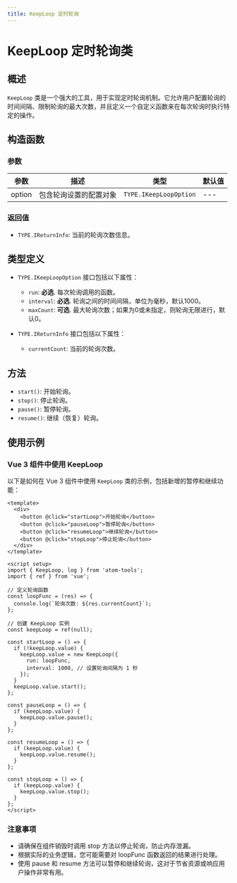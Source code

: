 ```yaml
---
title: KeepLoop 定时轮询
---
```


# KeepLoop 定时轮询类

## 概述

`KeepLoop` 类是一个强大的工具，用于实现定时轮询机制。它允许用户配置轮询的时间间隔、限制轮询的最大次数，并且定义一个自定义函数来在每次轮询时执行特定的操作。

## 构造函数

### 参数

| 参数        | 描述                         | 类型                   | 默认值    |
| ----------- | ---------------------------- | ---------------------- | --------- |
| option      | 包含轮询设置的配置对象       | `TYPE.IKeepLoopOption` | ---       |

### 返回值

- `TYPE.IReturnInfo`: 当前的轮询次数信息。

## 类型定义

- `TYPE.IKeepLoopOption` 接口包括以下属性：
  - `run`: **必选**. 每次轮询调用的函数。
  - `interval`: **必选**. 轮询之间的时间间隔，单位为毫秒，默认1000。
  - `maxCount`: **可选**. 最大轮询次数；如果为0或未指定，则轮询无限进行，默认0。

- `TYPE.IReturnInfo` 接口包括以下属性：
  - `currentCount`: 当前的轮询次数。

## 方法

- `start()`: 开始轮询。
- `stop()`: 停止轮询。
- `pause()`: 暂停轮询。
- `resume()`: 继续（恢复）轮询。

## 使用示例

### Vue 3 组件中使用 KeepLoop

以下是如何在 Vue 3 组件中使用 `KeepLoop` 类的示例，包括新增的暂停和继续功能：

```vue
<template>
  <div>
    <button @click="startLoop">开始轮询</button>
    <button @click="pauseLoop">暂停轮询</button>
    <button @click="resumeLoop">继续轮询</button>
    <button @click="stopLoop">停止轮询</button>
  </div>
</template>

<script setup>
import { KeepLoop, log } from 'atom-tools';
import { ref } from 'vue';

// 定义轮询函数
const loopFunc = (res) => {
  console.log(`轮询次数: ${res.currentCount}`);
};

// 创建 KeepLoop 实例
const keepLoop = ref(null);

const startLoop = () => {
  if (!keepLoop.value) {
    keepLoop.value = new KeepLoop({
      run: loopFunc,
      interval: 1000, // 设置轮询间隔为 1 秒
    });
  }
  keepLoop.value.start();
};

const pauseLoop = () => {
  if (keepLoop.value) {
    keepLoop.value.pause();
  }
};

const resumeLoop = () => {
  if (keepLoop.value) {
    keepLoop.value.resume();
  }
};

const stopLoop = () => {
  if (keepLoop.value) {
    keepLoop.value.stop();
  }
};
</script>
```

### 注意事项
- 请确保在组件销毁时调用 stop 方法以停止轮询，防止内存泄漏。
- 根据实际的业务逻辑，您可能需要对 loopFunc 函数返回的结果进行处理。
- 使用 pause 和 resume 方法可以暂停和继续轮询，这对于节省资源或响应用户操作非常有用。